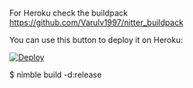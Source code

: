 For Heroku check the buildpack https://github.com/Varulv1997/nitter_buildpack

You can use this button to deploy it on Heroku:         

[![Deploy](https://www.herokucdn.com/deploy/button.svg)](https://heroku.com/deploy?template=https://github.com/Varulv1997/purplenitter)

$ nimble build -d:release